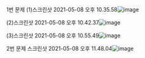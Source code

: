 1번 문제
(1)스크린샷 2021-05-08 오후 10.35.58![image](https://user-images.githubusercontent.com/68579333/117543479-13c1a300-b058-11eb-8891-cd3b44e592ed.png)

(2)스크린샷 2021-05-08 오후 10.42.37![image](https://user-images.githubusercontent.com/68579333/117543496-1de3a180-b058-11eb-8daf-e7093233f36e.png)

(3)스크린샷 2021-05-08 오후 10.55.49![image](https://user-images.githubusercontent.com/68579333/117543506-25a34600-b058-11eb-859d-6b6740a53d8f.png)

2번 문제
스크린샷 2021-05-08 오후 11.48.04![image](https://user-images.githubusercontent.com/68579333/117543520-2c31bd80-b058-11eb-8b04-d42a400246a6.png)
